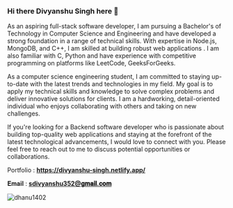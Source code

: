 ### Hi there Divyanshu Singh here 👋
As an aspiring full-stack software developer, I am pursuing a Bachelor's of Technology in Computer Science and Engineering and have developed a strong foundation in a range of technical skills. With expertise in  Node.js, MongoDB, and C++, I am skilled at building robust web applications . I am also familiar with C, Python and have experience with competitive programming on platforms like LeetCode, GeeksForGeeks.

As a computer science engineering student, I am committed to staying up-to-date with the latest trends and technologies in my field. My goal is to apply my technical skills and knowledge to solve complex problems and deliver innovative solutions for clients. I am a hardworking, detail-oriented individual who enjoys collaborating with others and taking on new challenges.

If you're looking for a Backend software developer who is passionate about building top-quality web applications and staying at the forefront of the latest technological advancements, I would love to connect with you. Please feel free to reach out to me to discuss potential opportunities or collaborations.

Portfolio : **https://divyanshu-singh.netlify.app/**


𝐄𝐦𝐚𝐢𝐥 : **sdivyanshu352@𝐠𝐦𝐚𝐢𝐥.𝐜𝐨𝐦**
<p align="left"> <img src="https://komarev.com/ghpvc/?username=dhanu1402&label=Profile%20views&color=0e75b6&style=flat" alt="dhanu1402" /> </p>
<!--
**Divyanshu9794/Divyanshu9794** is a ✨ _special_ ✨ repository because its `README.md` (this file) appears on your GitHub profile.


Here are some ideas to get you started:

- 🔭 I’m currently working on ...
- 🌱 I’m currently learning ...
- 👯 I’m looking to collaborate on ...
- 🤔 I’m looking for help with ...
- 💬 Ask me about ...
- 📫 How to reach me: ...
- 😄 Pronouns: ...
- ⚡ Fun fact: ...
-->

[![GitHub Streak](https://streak-stats.demolab.com/?user=Divyanshu9794&theme=dark)](https://git.io/streak-stats)
